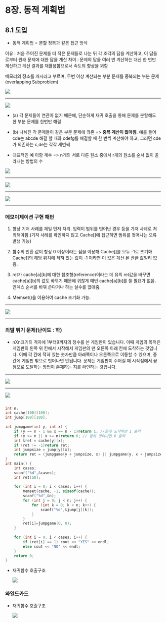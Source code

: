 # 8장. 동적 계획법

## 8.1 도입

* 동적 계획법 = 분할 정복과 같은 접근 방식

이유 : 처음 주어진 문제를 더 작은 문제들로 나눈 뒤 각 조각의 답을 계산하고, 이 답들로부터 원래 문제에 대한 답을 계산
차이 : 문제의 답을 여러 번 계산하는 대신 한 번만 계산하고 계산 결과를 재활용함으로서 속도의 향상을 꾀함

메모리의 장소를 캐시라고 부르며, 두번 이상 계산되는 부분 문제를 중복되는 부분 문제(overlapping Subproblem)

![](images/Cache.PNG)

* * *

![](images/그림8.1.PNG)

* (a) 각 문제들이 연관이 없기 때문에, 단순하게 재귀 호출을 통해 문제를 분할해도 한 부분 문제를 한번만 해결
* (b) 나눠진 각 문제들이 같은 부분 문제에 의존 => **중복 계산이 많아짐.**
예를 들어 cde는 abcde 해결 할 때와 cdefg를 해결할 때 한 번씩 계산해야 하고, 그러면 cde가 의존하는 c,de는 각각 세번씩

* 대표적인 예
이항 계수 => n개의 서로 다른 원소 중에서 r개의 원소를 순서 없이 골라내는 방법의 수

![](images/이항계수.PNG)
* * *
![](images/코드8.1.PNG)
* * *
![](images/그림8.2.PNG)
* * *

### 메모이제이션 구현 패턴

1. 항상 기저 사례를 제일 먼저 처리.
   입력이 범위를 벗어난 경우 등을 기저 사례로 처리해야함.(기저 사례를 확인하지 않고 Cache[]에 접근하면 범위를 벗어나는 오류 발생 가능)
   
2. 함수의 반환 값이 항상 0 이상이라는 점을 이용해 Cache[]를 모두 -1로 초기화
   Cache[]의 해당 위치에 적혀 있는 값이 -1 이라면 이 값은 계산 된 반환 값일리 없음.
   
3. ret가 cache[a][b]에 대한 참조형(reference)이라는 데 유의
   ret값을 바꾸면 cache[a][b]의 값도 바뀌기 때문에 귀찮게 매번 cache[a][b]를 쓸 필요가 없음. 인덱스 순서를 바꿔 쓴다거나 하는 실수를 없애줌.
   
4. Memset()을 이용하여 cache 초기화 가능.
* * *
![](images/코드8.3.PNG)

* * *
### 외발 뛰기 문제(난이도 : 하)

* nXn크기의 격자에 1부터9까지의 정수를 쓴 게임판이 있습니다. 이때 게임의 목적은 게임판의 왼쪽 위 칸에서 시작해서 게임판의 맨 오른쪽 아래 칸에 도착하는 것입니다. 이때 각 칸에 적혀 있는 숫자만큼 아래쪽이나 오른쪽으로 이동할 수 있으며, 중간에 게임판 밖으로 벗어나면 안됩니다. 문제는 게임판이 주어질 때 시작점에서 끝점으로 도달하는 방법이 존재하는 지를 확인하는 것입니다.

* * *
![](images/그림8.4.PNG)
* * *
![](images/코드8.4.PNG)

```c

int n;
int cache[100][100];
int jump[100][100];
 
int jumpgame(int y, int x) {
    if (y == n - 1 && x == n - 1)return 1; //끝에 도착하면 1 출력
    if (y >= n || x >= n)return 0; // 범위 벗어나면 0 출력
    int &ret = cache[y][x];
    if (ret != -1)return ret;
    int jumpsize = jump[y][x];
    return ret = (jumpgame(y + jumpsize, x) || jumpgame(y, x + jumpsize));
}
int main() {
    int cases;
    scanf("%d",&cases);
    int ret[50];
 
    for (int i = 0; i < cases; i++) {
        memset(cache, -1, sizeof(cache));
        scanf("%d",&n);
        for (int j = 0; j < n; j++) {
            for (int k = 0; k < n; k++) {
                scanf("%d",&jump[j][k]);
            }
        }
        ret[i]=jumpgame(0, 0);
    }
 
    for (int i = 0; i < cases; i++) {
        if (ret[i] == 1) cout << "YES" << endl;
        else cout << "NO" << endl;
    }
    return 0;
}

```

* 재귀함수 호출구조

  ![](images/외발뛰기.jpeg)

### 와일드카드

* 재귀함수 호출구조

  ![](images/와일드카드.jpeg)
